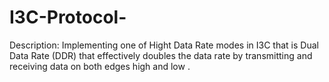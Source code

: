 # I3C-Protocol-
Description: Implementing one of Hight Data Rate modes in I3C that is Dual Data Rate (DDR) that effectively doubles the data rate by transmitting and receiving data on both edges high and low .
